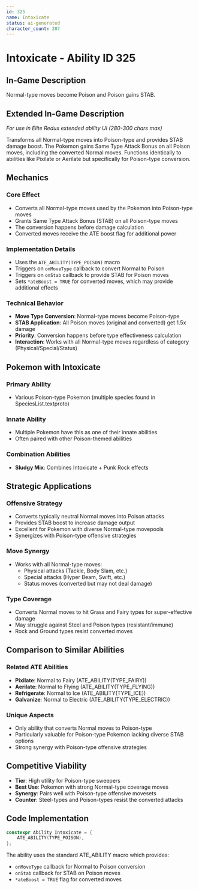 ```yaml
---
id: 325
name: Intoxicate
status: ai-generated
character_count: 287
---
```


# Intoxicate - Ability ID 325

## In-Game Description
Normal-type moves become Poison and Poison gains STAB.

## Extended In-Game Description
*For use in Elite Redux extended ability UI (280-300 chars max)*

Transforms all Normal-type moves into Poison-type and provides STAB damage boost. The Pokemon gains Same Type Attack Bonus on all Poison moves, including the converted Normal moves. Functions identically to abilities like Pixilate or Aerilate but specifically for Poison-type conversion.

## Mechanics

### Core Effect
- Converts all Normal-type moves used by the Pokemon into Poison-type moves
- Grants Same Type Attack Bonus (STAB) on all Poison-type moves
- The conversion happens before damage calculation
- Converted moves receive the ATE boost flag for additional power

### Implementation Details
- Uses the `ATE_ABILITY(TYPE_POISON)` macro
- Triggers on `onMoveType` callback to convert Normal to Poison
- Triggers on `onStab` callback to provide STAB for Poison moves
- Sets `*ateBoost = TRUE` for converted moves, which may provide additional effects

### Technical Behavior
- **Move Type Conversion**: Normal-type moves become Poison-type
- **STAB Application**: All Poison moves (original and converted) get 1.5x damage
- **Priority**: Conversion happens before type effectiveness calculation
- **Interaction**: Works with all Normal-type moves regardless of category (Physical/Special/Status)

## Pokemon with Intoxicate

### Primary Ability
- Various Poison-type Pokemon (multiple species found in SpeciesList.textproto)

### Innate Ability
- Multiple Pokemon have this as one of their innate abilities
- Often paired with other Poison-themed abilities

### Combination Abilities
- **Sludgy Mix**: Combines Intoxicate + Punk Rock effects

## Strategic Applications

### Offensive Strategy
- Converts typically neutral Normal moves into Poison attacks
- Provides STAB boost to increase damage output
- Excellent for Pokemon with diverse Normal-type movepools
- Synergizes with Poison-type offensive strategies

### Move Synergy
- Works with all Normal-type moves:
  - Physical attacks (Tackle, Body Slam, etc.)
  - Special attacks (Hyper Beam, Swift, etc.)
  - Status moves (converted but may not deal damage)

### Type Coverage
- Converts Normal moves to hit Grass and Fairy types for super-effective damage
- May struggle against Steel and Poison types (resistant/immune)
- Rock and Ground types resist converted moves

## Comparison to Similar Abilities

### Related ATE Abilities
- **Pixilate**: Normal to Fairy (ATE_ABILITY(TYPE_FAIRY))
- **Aerilate**: Normal to Flying (ATE_ABILITY(TYPE_FLYING))
- **Refrigerate**: Normal to Ice (ATE_ABILITY(TYPE_ICE))
- **Galvanize**: Normal to Electric (ATE_ABILITY(TYPE_ELECTRIC))

### Unique Aspects
- Only ability that converts Normal moves to Poison-type
- Particularly valuable for Poison-type Pokemon lacking diverse STAB options
- Strong synergy with Poison-type offensive strategies

## Competitive Viability
- **Tier**: High utility for Poison-type sweepers
- **Best Use**: Pokemon with strong Normal-type coverage moves
- **Synergy**: Pairs well with Poison-type offensive movesets
- **Counter**: Steel-types and Poison-types resist the converted attacks

## Code Implementation
```cpp
constexpr Ability Intoxicate = {
    ATE_ABILITY(TYPE_POISON),
};
```

The ability uses the standard ATE_ABILITY macro which provides:
- `onMoveType` callback for Normal to Poison conversion
- `onStab` callback for STAB on Poison moves
- `*ateBoost = TRUE` flag for converted moves